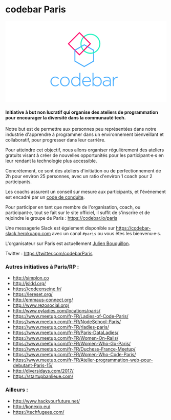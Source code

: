 # codebar Paris

![](./codebar-logo.png)

#### Initiative à **but non lucratif** qui organise des **ateliers de programmation** pour encourager la **diversité dans la communauté tech**.

Notre but est de permettre aux personnes peu représentées dans notre industrie d'apprendre à programmer dans un environnement bienveillant et collaboratif, pour progresser dans leur carrière.

Pour atteindre cet objectif, nous allons organiser régulièrement des ateliers gratuits visant à créer de nouvelles opportunités pour les participant·e·s en leur rendant la technologie plus accessible.

Concrètement, ce sont des ateliers d'initiation ou de perfectionnement de 2h pour environ 25 personnes, avec un ratio d'environ 1 coach pour 2 participants.

Les coachs assurent un conseil sur mesure aux participants, et l'événement est encadré par un [code de conduite](./code-of-conduct.md).

Pour participer en tant que membre de l'organisation, coach, ou participant·e, tout se fait sur le site officiel, il suffit de s'inscrire et de rejoindre le groupe de Paris : https://codebar.io/paris

Une messagerie Slack est également disponible sur https://codebar-slack.herokuapp.com avec un canal `#paris` ou vous êtes les bienvenu·e·s.

L'organisateur sur Paris est actuellement [Julien Bouquillon](http://twitter.com/revolunet).

Twitter : https://twitter.com/codebarParis

### Autres initiatives à Paris/RP :

 - http://simplon.co
 - http://jsldd.org/
 - https://codeenseine.fr/
 - https://lereset.org/
 - http://emmaus-connect.org/
 - http://www.rezosocial.org/
 - http://www.pyladies.com/locations/paris/
 - https://www.meetup.com/fr-FR/Ladies-of-Code-Paris/
 - https://www.meetup.com/fr-FR/NodeSchool-Paris/
 - https://www.meetup.com/fr-FR/rladies-paris/
 - https://www.meetup.com/fr-FR/Paris-DataLadies/
 - https://www.meetup.com/fr-FR/Women-On-Rails/
 - https://www.meetup.com/fr-FR/Women-Who-Go-Paris/
 - https://www.meetup.com/fr-FR/Duchess-France-Meetup/
 - https://www.meetup.com/fr-FR/Women-Who-Code-Paris/
 - https://www.meetup.com/fr-FR/Atelier-programmation-web-pour-debutant-Paris-15/
 - http://diversidays.com/2017/
 - https://startupbanlieue.com/

### Ailleurs :

 - http://www.hackyourfuture.net/
 - http://konexio.eu/
 - https://techfugees.com/
 
